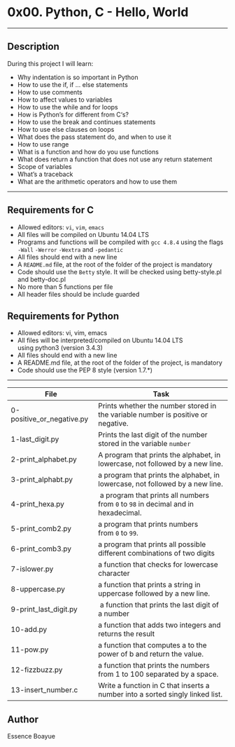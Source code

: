 # 0x00. Python, C - Hello, World
---
## Description

During this project I will learn:
- Why indentation is so important in Python
- How to use the if, if ... else statements
- How to use comments
- How to affect values to variables
- How to use the while and for loops
- How is Python’s for different from C‘s?
- How to use the break and continues statements
- How to use else clauses on loops
- What does the pass statement do, and when to use it
- How to use range
- What is a function and how do you use functions
- What does return a function that does not use any return statement
- Scope of variables
- What’s a traceback
- What are the arithmetic operators and how to use them



---
## Requirements for C

- Allowed editors: `vi`, `vim`, `emacs`
- All files will be compiled on Ubuntu 14.04 LTS
- Programs and functions will be compiled with `gcc 4.8.4` using the flags `-Wall` `-Werror` `-Wextra` and `-pedantic`
- All files should end with a new line
- A `README.md` file, at the root of the folder of the project is mandatory
- Code should use the `Betty` style. It will be checked using betty-style.pl and betty-doc.pl
- No more than 5 functions per file
- All header files should be include guarded

## Requirements for Python

- Allowed editors: vi, vim, emacs
- All files will be interpreted/compiled on Ubuntu 14.04 LTS using python3 (version 3.4.3)
- All files should end with a new line
- A README.md file, at the root of the folder of the project, is mandatory
- Code should use the PEP 8 style (version 1.7.*)


---
File|Task
---|---
0-positive_or_negative.py| Prints whether the number stored in the variable number is positive or negative.
1-last_digit.py| Prints the last digit of the number stored in the variable `number`
2-print_alphabet.py | A program that prints the alphabet, in lowercase, not followed by a new line.
3-print_alphabt.py | a program that prints the alphabet, in lowercase, not followed by a new line.
4-print_hexa.py|  a program that prints all numbers from `0` to `98` in decimal and in hexadecimal.
5-print_comb2.py | a program that prints numbers from `0` to `99`.
6-print_comb3.py | a program that prints all possible different combinations of two digits
7-islower.py | a function that checks for lowercase character
8-uppercase.py | a function that prints a string in uppercase followed by a new line.
9-print_last_digit.py |  a function that prints the last digit of a number
10-add.py| a function that adds two integers and returns the result
11-pow.py | a function that computes a to the power of b and return the value.
12-fizzbuzz.py | a function that prints the numbers from 1 to 100 separated by a space.
13-insert_number.c | Write a function in C that inserts a number into a sorted singly linked list.

## Author
Essence Boayue